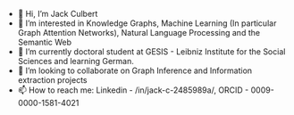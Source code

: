- 👋 Hi, I’m Jack Culbert
- 👀 I’m interested in Knowledge Graphs, Machine Learning (In particular Graph Attention Networks), Natural Language Processing and the Semantic Web
- 🌱 I’m currently doctoral student at GESIS - Leibniz Institute for the Social Sciences and learning German.
- 💞️ I’m looking to collaborate on Graph Inference and Information extraction projects
- 📫 How to reach me: Linkedin - /in/jack-c-2485989a/, ORCID - 0009-0000-1581-4021

<!---
jhculb/jhculb is a ✨ special ✨ repository because its `README.md` (this file) appears on your GitHub profile.
You can click the Preview link to take a look at your changes.
--->
